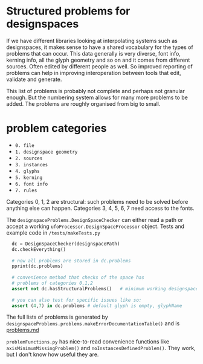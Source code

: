 # Structured problems for designspaces

If we have different libraries looking at interpolating systems such as designspaces, it makes sense to have a shared vocabulary for the types of problems that can occur. This data generally is very diverse, font info, kerning info, all the glyph geometry and so on and it comes from different sources. Often edited by different people as well. So improved reporting of problems can help in improving interoperation between tools that edit, validate and generate.

This list of problems is probably not complete and perhaps not granular enough. But the numbering system allows for many more problems to be added. The problems are roughly organised from big to small.

# problem categories

  * `0. file`
  * `1. designspace geometry`
  * `2. sources`
  * `3. instances`
  * `4. glyphs`
  * `5. kerning`
  * `6. font info`
  * `7. rules`

  Categories 0, 1, 2 are structural: such problems need to be solved before anything else can happen. Categories 3, 4, 5, 6, 7 need access to the fonts. 

The `designspaceProblems.DesignSpaceChecker` can either read a path or accept a working `ufoProcessor.DesignSpaceProcessor` object. Tests and example code in `/tests/makeTests.py`

``` python
  dc = DesignSpaceChecker(designspacePath)
  dc.checkEverything()
  
  # now all problems are stored in dc.problems
  pprint(dc.problems)
  
  # convenience method that checks of the space has
  # problems of categories 0,1,2
  assert not dc.hasStructuralProblems()   # minimum working designspace, ready for fonts
  
  # you can also test for specific issues like so:
  assert (4,7) in dc.problems # default glyph is empty, glyphName
```


The full lists of problems is generated by `designspaceProblems.problems.makeErrorDocumentationTable()` and is [problems.md](problems.md)

`problemFunctions.py` has nice-to-read convenience functions like `axisMinimumMissingProblem()` and `noInstancesDefinedProblem()`. They work, but I don't know how useful they are.

